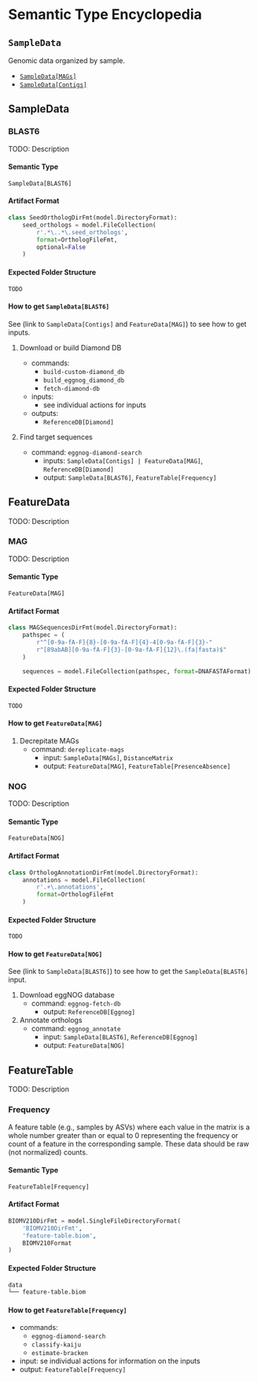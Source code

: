 # Semantic Type Encyclopedia
## `SampleData`
Genomic data organized by sample.

- [`SampleData[MAGs]`](./sample_data_mags.md)
- [`SampleData[Contigs]`](./sample_data_contigs.md)

## SampleData
### BLAST6
TODO: Description

#### Semantic Type
```
SampleData[BLAST6]
```

#### Artifact Format
```python
class SeedOrthologDirFmt(model.DirectoryFormat):
    seed_orthologs = model.FileCollection(
        r'.*\..*\.seed_orthologs',
        format=OrthologFileFmt,
        optional=False
    )
```

#### Expected Folder Structure
```
TODO
```

#### How to get `SampleData[BLAST6]`
See (link to `SampleData[Contigs]` and `FeatureData[MAG]`) to see how to get inputs.

1. Download or build Diamond DB
    - commands:
        - `build-custom-diamond_db`
        - `build_eggnog_diamond_db`
        - `fetch-diamond-db`
    - inputs:
        - see individual actions for inputs
    - outputs:
        - `ReferenceDB[Diamond]`
    
2. Find target sequences
    - command: `eggnog-diamond-search`
        - inputs: `SampleData[Contigs] | FeatureData[MAG]`, `ReferenceDB[Diamond]`
        - output: `SampleData[BLAST6]`, `FeatureTable[Frequency]`

## FeatureData
TODO: Description

### MAG
TODO: Description

#### Semantic Type
```
FeatureData[MAG]
```

#### Artifact Format
```python
class MAGSequencesDirFmt(model.DirectoryFormat):
    pathspec = (
        r"^[0-9a-fA-F]{8}-[0-9a-fA-F]{4}-4[0-9a-fA-F]{3}-"
        r"[89abAB][0-9a-fA-F]{3}-[0-9a-fA-F]{12}\.(fa|fasta)$"
    )

    sequences = model.FileCollection(pathspec, format=DNAFASTAFormat)
```

#### Expected Folder Structure
```
TODO
```

#### How to get `FeatureData[MAG]`
1. Decrepitate MAGs
    - command: `dereplicate-mags`
        - input: `SampleData[MAGs]`, `DistanceMatrix`
        - output: `FeatureData[MAG]`, `FeatureTable[PresenceAbsence]`


### NOG
TODO: Description

#### Semantic Type
```
FeatureData[NOG]
```

#### Artifact Format
```python
class OrthologAnnotationDirFmt(model.DirectoryFormat):
    annotations = model.FileCollection(
        r'.+\.annotations',
        format=OrthologFileFmt
    )
```

#### Expected Folder Structure
```
TODO
```

#### How to get `FeatureData[NOG]`
See (link to `SampleData[BLAST6]`) to see how to get the `SampleData[BLAST6]` input. 

1. Download eggNOG database
    - command: `eggnog-fetch-db`
        - output: `ReferenceDB[Eggnog]`
1. Annotate orthologs
    - command: `eggnog_annotate`
        - input: `SampleData[BLAST6]`, `ReferenceDB[Eggnog]`
        - output: `FeatureData[NOG]`

## FeatureTable
TODO: Description

### Frequency
A feature table (e.g., samples by ASVs) where each value in the matrix is a whole number greater than or equal to 0 representing the frequency or count of a feature in the corresponding sample. These data should be raw (not normalized) counts.

#### Semantic Type
```
FeatureTable[Frequency]
```

#### Artifact Format
```python
BIOMV210DirFmt = model.SingleFileDirectoryFormat(
    'BIOMV210DirFmt',
    'feature-table.biom',
    BIOMV210Format
)
```

#### Expected Folder Structure
```bash
data
└── feature-table.biom
```

#### How to get `FeatureTable[Frequency]`
- commands: 
    - `eggnog-diamond-search`
    - `classify-kaiju`
    - `estimate-bracken`
- input: se individual actions for information on the inputs
- output: `FeatureTable[Frequency]`